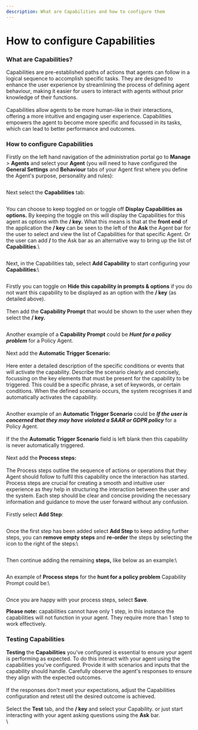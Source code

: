 ```yaml
---
description: What are Capabilities and how to configure them
---
```


# How to configure Capabilities

### What are Capabilities?&#x20;

Capabilities are pre-established paths of actions that agents can follow in a logical sequence to accomplish specific tasks. They are designed to enhance the user experience by streamlining the process of defining agent behaviour, making it easier for users to interact with agents without prior knowledge of their functions. \
\
Capabilities allow agents to be more human-like in their interactions, offering a more intuitive and engaging user experience.  Capabilities empowers the agent to become more specific and focussed in its tasks, which can lead to better performance and outcomes.

### **How to configure Capabilities**

Firstly on the left hand navigation of the administration portal go to **Manage** > **Agents** and select your **Agent** (you will need to have configured the **General Settings** and **Behaviour** tabs of your Agent first where you define the Agent's purpose, personality and rules): &#x20;

<figure><img src="../../../.gitbook/assets/Summit10 2024-03-11 13-46-44.png" alt=""><figcaption></figcaption></figure>

Next select the **Capabilities** tab:

<figure><img src="../../../.gitbook/assets/Summit10 2024-03-11 15-53-57.png" alt=""><figcaption></figcaption></figure>

You can choose to keep toggled on or toggle off **Display Capabilities as options.**  By keeping the toggle on this will display the Capabilities for this agent as options with the **/ key.** What this means is that at the **front end** of the application the **/ key** can be seen to the left of the **Ask** the Agent bar for the user to select and view the list of Capabilities for that specific Agent. Or the user can add **/** to the Ask bar as an alternative way to bring up the list of **Capabilities**.\


<figure><img src="../../../.gitbook/assets/Summit10 2024-03-11 13-53-03_10 (1).png" alt=""><figcaption></figcaption></figure>

Next, in the Capabilities tab, select **Add Capability** to start configuring your **Capabilities**:\


<figure><img src="../../../.gitbook/assets/Summit10 2024-03-11 15-54-55.png" alt=""><figcaption></figcaption></figure>

Firstly you can toggle on **Hide this capability in prompts & options** if you do not want this capability to be displayed as an option with the **/ key** (as detailed above).\
\
Then add the **Capability Prompt** that would be shown to the user when they select the **/ key.**&#x20;

<figure><img src="../../../.gitbook/assets/Summit10 2024-03-11 12-18-38_5 (4).png" alt=""><figcaption></figcaption></figure>

Another example of a **Capability Prompt** could be _**Hunt for a policy problem**_ for a Policy Agent.  \
\
Next add the **Automatic Trigger Scenario:** \
\
Here enter a detailed description of the specific conditions or events that will activate the capability. Describe the scenario clearly and concisely, focussing on the key elements that must be present for the capability to be triggered.  This could be a specific phrase, a set of keywords, or certain conditions.  When the defined scenario occurs, the system recognises it and automatically activates the capability.

<figure><img src="../../../.gitbook/assets/Summit10 2024-03-11 14-26-49 (1).png" alt=""><figcaption></figcaption></figure>

Another example of an **Automatic Trigger Scenario** could be _**If the user is concerned that they may have violated a SAAR or GDPR policy**_ for a Policy Agent.  \
\
If the the **Automatic Trigger Scenario** field is left blank then this capability is never automatically triggered.\
\
Next add the **Process steps:**\
\
The Process steps outline the sequence of actions or operations that they Agent should follow to fulfil this capability once the interaction has started. Process steps are crucial for creating a smooth and intuitive user experience as they help in structuring the interaction between the user and the system. Each step should be clear and concise providing the necessary information and guidance to move the user forward without any confusion.\
\
Firstly select **Add Step**:

<figure><img src="../../../.gitbook/assets/Summit10 2024-03-11 12-35-21_7.png" alt=""><figcaption></figcaption></figure>

Once the first step has been added select **Add Step** to keep adding further steps, you can **remove empty steps** and **re-order** the steps by selecting the icon to the right of the steps:\


<figure><img src="../../../.gitbook/assets/Summit10 2024-03-11 13-18-53_8.png" alt=""><figcaption></figcaption></figure>

Then continue adding the remaining **steps,** like below as an example:\


<figure><img src="../../../.gitbook/assets/Summit10 2024-03-11 13-29-39_9.png" alt=""><figcaption></figcaption></figure>

An example of **Process steps** for the **hunt for a policy problem** Capability Prompt could be:\


<figure><img src="../../../.gitbook/assets/Summit10 2024-03-11 15-36-06.png" alt=""><figcaption></figcaption></figure>

Once you are happy with your process steps, select **Save**.

**Please note:** capabilities cannot have only 1 step, in this instance the capabilities will not function in your agent. They require more than 1 step to work effectively.&#x20;

### Testing Capabilities 

**Testing** the **Capabilities** you've configured is essential to ensure your agent is performing as expected.  To do this interact with your agent using the capabilities you've configured.  Provide it with scenarios and inputs that the capability should handle.  Carefully observe the agent's responses to ensure they align with the expected outcomes.\
\
If the responses don't meet your expectations, adjust the Capabilities configuration and retest util the desired outcome is achieved.\
\
Select the **Test** tab, and the **/ key** and select your Capability. or just start interacting with your agent asking questions using the **Ask** bar.\
\


<figure><img src="../../../.gitbook/assets/Summit10 2024-03-11 16-00-45.png" alt=""><figcaption></figcaption></figure>
